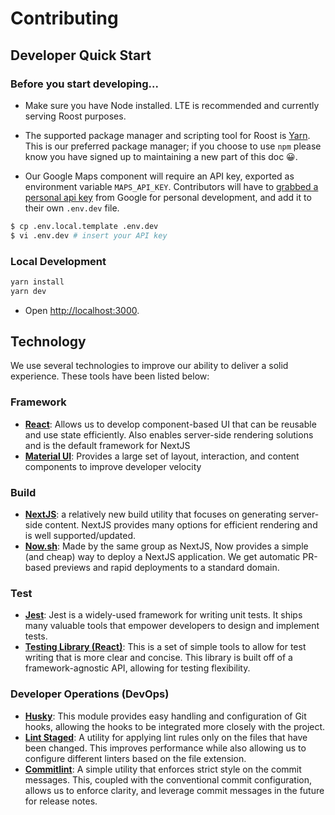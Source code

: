 # Contributing

## Developer Quick Start

### Before you start developing...

- Make sure you have Node installed. LTE is recommended and currently serving Roost purposes.

- The supported package manager and scripting tool for Roost is [Yarn](https://classic.yarnpkg.com/en/docs/install/). This is our preferred package manager; if you choose to use `npm` please know you have signed up to maintaining a new part of this doc 😀.

- Our Google Maps component will require an API key, exported as environment variable `MAPS_API_KEY`. Contributors will have to [grabbed a personal api key](https://developers.google.com/maps/documentation/javascript/get-api-key) from Google for personal development, and add it to their own `.env.dev` file.

```bash
$ cp .env.local.template .env.dev
$ vi .env.dev # insert your API key
```

### Local Development

```bash
yarn install
yarn dev
```

- Open [http://localhost:3000](http://localhost:3000).

## Technology

We use several technologies to improve our ability to deliver a solid experience. These tools have been listed below:

### Framework

- [**React**](https://reactjs.org/): Allows us to develop component-based UI that can be reusable and use state efficiently. Also enables server-side rendering solutions and is the default framework for NextJS
- [**Material UI**](https://material-ui.com/): Provides a large set of layout, interaction, and content components to improve developer velocity

### Build

- [**NextJS**](https://nextjs.org/): a relatively new build utility that focuses on generating server-side content. NextJS provides many options for efficient rendering and is well supported/updated.
- [**Now.sh**](https://zeit.co/): Made by the same group as NextJS, Now provides a simple (and cheap) way to deploy a NextJS application. We get automatic PR-based previews and rapid deployments to a standard domain.

### Test

- [**Jest**](https://jestjs.io/): Jest is a widely-used framework for writing unit tests. It ships many valuable tools that empower developers to design and implement tests.
- [**Testing Library (React)**](https://testing-library.com/docs/react-testing-library/intro): This is a set of simple tools to allow for test writing that is more clear and concise. This library is built off of a framework-agnostic API, allowing for testing flexibility.

### Developer Operations (DevOps)

- [**Husky**](https://github.com/typicode/husky): This module provides easy handling and configuration of Git hooks, allowing the hooks to be integrated more closely with the project.
- [**Lint Staged**](https://github.com/okonet/lint-staged): A utility for applying lint rules only on the files that have been changed. This improves performance while also allowing us to configure different linters based on the file extension.
- [**Commitlint**](https://github.com/conventional-changelog/commitlint): A simple utility that enforces strict style on the commit messages. This, coupled with the conventional commit configuration, allows us to enforce clarity, and leverage commit messages in the future for release notes.
